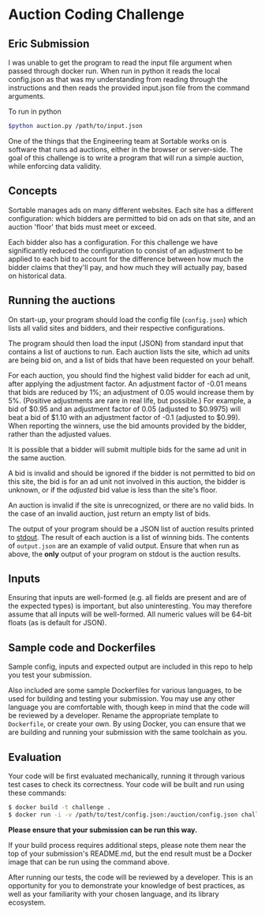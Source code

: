 # Auction Coding Challenge

## Eric Submission
I was unable to get the program to read the input file argument when passed through
docker run.  When run in python it reads the local config.json as that was my
understanding from reading through the instructions and then reads the provided 
input.json file from the command arguments.

To run in python
```bash
$python auction.py /path/to/input.json
```


One of the things that the Engineering team at Sortable works on is software that
runs ad auctions, either in the browser or server-side. The goal of this challenge
is to write a program that will run a simple auction, while enforcing data validity.

## Concepts

Sortable manages ads on many different websites. Each site has a different
configuration: which bidders are permitted to bid on ads on that site, and an
auction 'floor' that bids must meet or exceed.

Each bidder also has a configuration. For this challenge we have significantly
reduced the configuration to consist of an adjustment to be applied to each bid
to account for the difference between how much the bidder claims that they'll
pay, and how much they will actually pay, based on historical data.

## Running the auctions

On start-up, your program should load the config file (`config.json`) which lists
all valid sites and bidders, and their respective configurations.

The program should then load the input (JSON) from standard input that contains
a list of auctions to run. Each auction lists the site, which ad units are being
bid on, and a list of bids that have been requested on your behalf.

For each auction, you should find the highest valid bidder for each ad unit, after
applying the adjustment factor. An adjustment factor of -0.01 means that bids are
reduced by 1%; an adjustment of 0.05 would increase them by 5%. (Positive
adjustments are rare in real life, but possible.)
For example, a bid of $0.95 and an adjustment
factor of 0.05 (adjusted to $0.9975) will beat a bid of $1.10 with an adjustment
factor of -0.1 (adjusted to $0.99). When reporting the winners, use the bid
amounts provided by the bidder, rather than the adjusted values.

It is possible that a bidder will submit multiple bids for the same ad unit in
the same auction.

A bid is invalid and should be ignored if the bidder is not permitted to bid on
this site, the bid is for an ad unit not involved in this auction, the bidder
is unknown, or if the *adjusted* bid value is less than the site's floor.

An auction is invalid if the site is unrecognized, or there are no valid bids.
In the case of an invalid auction, just return an empty list of bids.

The output of your program should be a JSON list of auction results printed to [stdout][stdout].
The result of each auction is a list of winning bids. The contents of `output.json`
are an example of valid output. Ensure that when run as above, the **only** output
of your program on stdout is the auction results.

## Inputs

Ensuring that inputs are well-formed (e.g. all fields are present and are of the
expected types) is important, but also uninteresting. You may therefore assume
that all inputs will be well-formed. All numeric values will be 64-bit floats (as
is default for JSON).

## Sample code and Dockerfiles

Sample config, inputs and expected output are included in this repo to help you
test your submission.

Also included are some sample Dockerfiles for various languages, to be used for
building and testing your submission. You may use any other language you are
comfortable with, though keep in mind that the code will be reviewed by a developer.
Rename the appropriate template to `Dockerfile`, or create your own.
By using Docker, you can ensure that we are building and running your
submission with the same toolchain as you.

## Evaluation

Your code will be first evaluated mechanically, running it through various test cases
to check its correctness. Your code will be built and run using these commands:

```bash
$ docker build -t challenge .
$ docker run -i -v /path/to/test/config.json:/auction/config.json challenge < /path/to/test/input.json
```

**Please ensure that your submission can be run this way.**

If your build process requires additional steps, please note them near the top of
your submission's README.md, but the end result must be a Docker image that can be
run using the command above.

After running our tests, the code will be reviewed by a developer. This is an opportunity
for you to demonstrate your knowledge of best practices, as well as your familiarity
with your chosen language, and its library ecosystem.

[stdout]: https://en.wikipedia.org/wiki/Standard_streams#Standard_output_(stdout)
